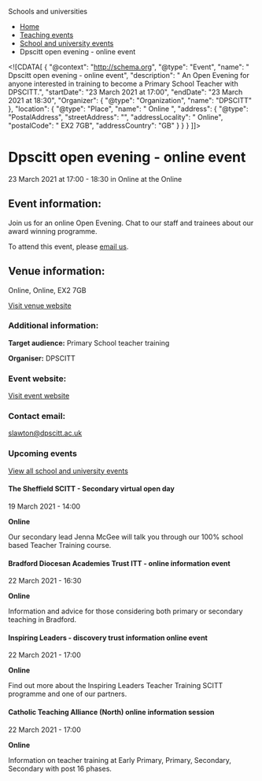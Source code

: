 Schools and universities

*   [Home](/)
*   [Teaching events](/teaching-events)
*   [School and university events](/teaching-events/training-provider-events)
*   Dpscitt open evening - online event

<!\[CDATA\[ { "@context": "http://schema.org", "@type": "Event", "name": " Dpscitt open evening - online event", "description": " An Open Evening for anyone interested in training to become a Primary School Teacher with DPSCITT.", "startDate": "23 March 2021 at 17:00", "endDate": "23 March 2021 at 18:30", "Organizer": { "@type": "Organization", "name": "DPSCITT" }, "location": { "@type": "Place", "name": " Online ", "address": { "@type": "PostalAddress", "streetAddress": "", "addressLocality": " Online", "postalCode": " EX2 7GB", "addressCountry": "GB" } } } \]\]>

Dpscitt open evening - online event
===================================

23 March 2021 at 17:00 - 18:30 in Online at the Online

Event information:
------------------

Join us for an online Open Evening. Chat to our staff and trainees about our award winning programme.

To attend this event, please [email us](mailto:slawton@dpscitt.ac.uk).

Venue information:
------------------

Online, Online, EX2 7GB

[Visit venue website](https://web.dpscitt.ac.uk/ "Online")

### Additional information:

**Target audience:** Primary School teacher training

**Organiser:** DPSCITT

### Event website:

[Visit event website](https://web.dpscitt.ac.uk/)

### Contact email:

[slawton@dpscitt.ac.uk](mailto:slawton@dpscitt.ac.uk)

### Upcoming events

[View all school and university events](/teaching-events/training-provider-events)

[](/teaching-events/training-provider-events/210319-the-sheffield-scitt-secondary-virtual-open-day)

#### The Sheffield SCITT - Secondary virtual open day

19 March 2021 - 14:00

**Online**

Our secondary lead Jenna McGee will talk you through our 100% school based Teacher Training course.

[](/teaching-events/training-provider-events/210322-bradford-diocesan-academies-trust-itt-online-information-event)

#### Bradford Diocesan Academies Trust ITT - online information event

22 March 2021 - 16:30

**Online**

Information and advice for those considering both primary or secondary teaching in Bradford.

[](/teaching-events/training-provider-events/210322-inspiring-leaders-discovery-trust-information-online-event)

#### Inspiring Leaders - discovery trust information online event

22 March 2021 - 17:00

**Online**

Find out more about the Inspiring Leaders Teacher Training SCITT programme and one of our partners.

[](/teaching-events/training-provider-events/210322-catholic-teaching-alliance-north-online-information-session)

#### Catholic Teaching Alliance (North) online information session

22 March 2021 - 17:00

**Online**

Information on teacher training at Early Primary, Primary, Secondary, Secondary with post 16 phases.